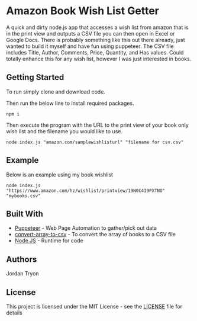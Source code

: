 # Amazon Book Wish List Getter

A quick and dirty node.js app that accesses a wish list from amazon that is in the print view and outputs a CSV file you can then open in Excel or Google Docs. There is probably something like this out there already, just wanted to build it myself and have fun using puppeteer. The CSV file includes Title, Author, Comments, Price, Quantity, and Has values. Could totally enhance this for any wish list, however I was just interested in books.

## Getting Started

To run simply clone and download code.

Then run the below line to install required packages.

`npm i`

Then execute the program with the URL to the print view of your book only wish list and the filename you would like to use.

`node index.js "amazon.com/samplewishlisturl" "filename for csv.csv"`

## Example

Below is an example using my book wishlist

```
node index.js "https://www.amazon.com/hz/wishlist/printview/19N0C4I9PXTNO" "mybooks.csv"
```

## Built With

- [Puppeteer](https://github.com/GoogleChrome/puppeteer) - Web Page Automation to gather/pick out data
- [convert-array-to-csv](https://github.com/aichbauer/node-convert-array-to-csv#readme) - To convert the array of books to a CSV file
- [Node.JS](https://nodejs.org/en/) - Runtime for code

## Authors

Jordan Tryon

## License

This project is licensed under the MIT License - see the [LICENSE](License) file for details
